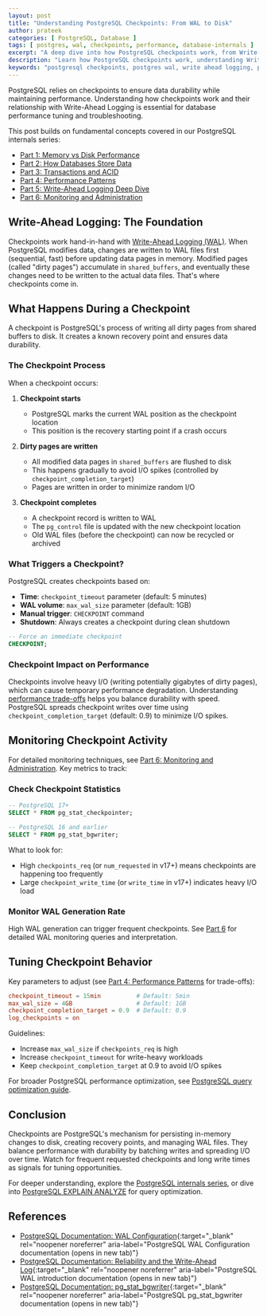 ```yaml
---
layout: post
title: "Understanding PostgreSQL Checkpoints: From WAL to Disk"
author: prateek
categories: [ PostgreSQL, Database ]
tags: [ postgres, wal, checkpoints, performance, database-internals ]
excerpt: "A deep dive into how PostgreSQL checkpoints work, from Write-Ahead Logging to persisting data on disk, with practical monitoring commands."
description: "Learn how PostgreSQL checkpoints work, understanding Write-Ahead Logging (WAL), the checkpoint process, and how to monitor checkpoint activity for database performance tuning."
keywords: "postgresql checkpoints, postgres wal, write ahead logging, postgres performance tuning, checkpoint monitoring, postgres internals, database checkpoints"
---
```


PostgreSQL relies on checkpoints to ensure data durability while maintaining performance. Understanding how checkpoints work and their relationship with Write-Ahead Logging is essential for database performance tuning and troubleshooting.

This post builds on fundamental concepts covered in our PostgreSQL internals series:
- [Part 1: Memory vs Disk Performance](/postgres-fundamentals-memory-vs-disk-part-1)
- [Part 2: How Databases Store Data](/postgres-fundamentals-database-storage-part-2)
- [Part 3: Transactions and ACID](/postgres-fundamentals-transactions-part-3)
- [Part 4: Performance Patterns](/postgres-fundamentals-performance-patterns-part-4)
- [Part 5: Write-Ahead Logging Deep Dive](/postgres-fundamentals-wal-deep-dive-part-5)
- [Part 6: Monitoring and Administration](/postgres-fundamentals-monitoring-administration-part-6)

## Write-Ahead Logging: The Foundation

Checkpoints work hand-in-hand with [Write-Ahead Logging (WAL)](/postgres-fundamentals-wal-deep-dive-part-5). When PostgreSQL modifies data, changes are written to WAL files first (sequential, fast) before updating data pages in memory. Modified pages (called "dirty pages") accumulate in `shared_buffers`, and eventually these changes need to be written to the actual data files. That's where checkpoints come in.

## What Happens During a Checkpoint

A checkpoint is PostgreSQL's process of writing all dirty pages from shared buffers to disk. It creates a known recovery point and ensures data durability.

### The Checkpoint Process

When a checkpoint occurs:

1. **Checkpoint starts**
   - PostgreSQL marks the current WAL position as the checkpoint location
   - This position is the recovery starting point if a crash occurs

2. **Dirty pages are written**
   - All modified data pages in `shared_buffers` are flushed to disk
   - This happens gradually to avoid I/O spikes (controlled by `checkpoint_completion_target`)
   - Pages are written in order to minimize random I/O

3. **Checkpoint completes**
   - A checkpoint record is written to WAL
   - The `pg_control` file is updated with the new checkpoint location
   - Old WAL files (before the checkpoint) can now be recycled or archived

### What Triggers a Checkpoint?

PostgreSQL creates checkpoints based on:

- **Time**: `checkpoint_timeout` parameter (default: 5 minutes)
- **WAL volume**: `max_wal_size` parameter (default: 1GB)
- **Manual trigger**: `CHECKPOINT` command
- **Shutdown**: Always creates a checkpoint during clean shutdown

```sql
-- Force an immediate checkpoint
CHECKPOINT;
```

### Checkpoint Impact on Performance

Checkpoints involve heavy I/O (writing potentially gigabytes of dirty pages), which can cause temporary performance degradation. Understanding [performance trade-offs](/postgres-fundamentals-performance-patterns-part-4) helps you balance durability with speed. PostgreSQL spreads checkpoint writes over time using `checkpoint_completion_target` (default: 0.9) to minimize I/O spikes.

## Monitoring Checkpoint Activity

For detailed monitoring techniques, see [Part 6: Monitoring and Administration](/postgres-fundamentals-monitoring-administration-part-6). Key metrics to track:

### Check Checkpoint Statistics

```sql
-- PostgreSQL 17+
SELECT * FROM pg_stat_checkpointer;

-- PostgreSQL 16 and earlier
SELECT * FROM pg_stat_bgwriter;
```

What to look for:
- High `checkpoints_req` (or `num_requested` in v17+) means checkpoints are happening too frequently
- Large `checkpoint_write_time` (or `write_time` in v17+) indicates heavy I/O load

### Monitor WAL Generation Rate

High WAL generation can trigger frequent checkpoints. See [Part 6](/postgres-fundamentals-monitoring-administration-part-6#pg_stat_wal-wal-activity) for detailed WAL monitoring queries and interpretation.

## Tuning Checkpoint Behavior

Key parameters to adjust (see [Part 4: Performance Patterns](/postgres-fundamentals-performance-patterns-part-4#checkpoint-trade-off-alert) for trade-offs):

```conf
checkpoint_timeout = 15min          # Default: 5min
max_wal_size = 4GB                  # Default: 1GB
checkpoint_completion_target = 0.9  # Default: 0.9
log_checkpoints = on
```

Guidelines:
- Increase `max_wal_size` if `checkpoints_req` is high
- Increase `checkpoint_timeout` for write-heavy workloads
- Keep `checkpoint_completion_target` at 0.9 to avoid I/O spikes

For broader PostgreSQL performance optimization, see [PostgreSQL query optimization guide](/postgresql-query-optimization-guide).

## Conclusion

Checkpoints are PostgreSQL's mechanism for persisting in-memory changes to disk, creating recovery points, and managing WAL files. They balance performance with durability by batching writes and spreading I/O over time. Watch for frequent requested checkpoints and long write times as signals for tuning opportunities.

For deeper understanding, explore the [PostgreSQL internals series](/postgres-fundamentals-memory-vs-disk-part-1), or dive into [PostgreSQL EXPLAIN ANALYZE](/postgresql-explain-analyze-deep-dive) for query optimization.

## References

- [PostgreSQL Documentation: WAL Configuration](https://www.postgresql.org/docs/current/wal-configuration.html){:target="_blank" rel="noopener noreferrer" aria-label="PostgreSQL WAL Configuration documentation (opens in new tab)"}
- [PostgreSQL Documentation: Reliability and the Write-Ahead Log](https://www.postgresql.org/docs/current/wal-intro.html){:target="_blank" rel="noopener noreferrer" aria-label="PostgreSQL WAL introduction documentation (opens in new tab)"}
- [PostgreSQL Documentation: pg_stat_bgwriter](https://www.postgresql.org/docs/current/monitoring-stats.html#MONITORING-PG-STAT-BGWRITER-VIEW){:target="_blank" rel="noopener noreferrer" aria-label="PostgreSQL pg_stat_bgwriter documentation (opens in new tab)"}
